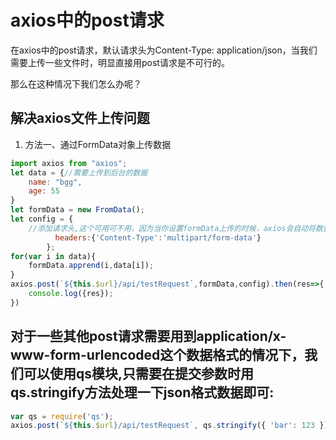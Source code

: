 # axios中的post请求

在axios中的post请求，默认请求头为Content-Type: application/json，当我们需要上传一些文件时，明显直接用post请求是不可行的。

那么在这种情况下我们怎么办呢？

## 解决axios文件上传问题

1. 方法一、通过FormData对象上传数据

```js
import axios from "axios";
let data = {//需要上传到后台的数据
	name: "bgg",
	age: 55
}
let formData = new FromData();
let config = {
	//添加请求头,这个可用可不用，因为当你设置formData上传的时候，axios会自动将数据转换为multipart/form-data格式上传
          headers:{'Content-Type':'multipart/form-data'}
        }; 
for(var i in data){
	formData.apprend(i,data[i]);
}
axios.post(`${this.$url}/api/testRequest`,formData,config).then(res=>{
	console.log({res});
})
```

## 对于一些其他post请求需要用到application/x-www-form-urlencoded这个数据格式的情况下，我们可以使用qs模块,只需要在提交参数时用qs.stringify方法处理一下json格式数据即可:

```js
var qs = require('qs');
axios.post(`${this.$url}/api/testRequest`, qs.stringify({ 'bar': 123 }));
```